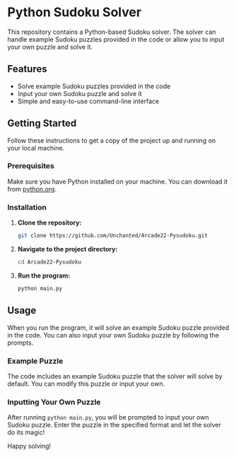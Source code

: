 # Python Sudoku Solver

This repository contains a Python-based Sudoku solver. The solver can handle example Sudoku puzzles provided in the code or allow you to input your own puzzle and solve it.

## Features

- Solve example Sudoku puzzles provided in the code
- Input your own Sudoku puzzle and solve it
- Simple and easy-to-use command-line interface

## Getting Started

Follow these instructions to get a copy of the project up and running on your local machine.

### Prerequisites

Make sure you have Python installed on your machine. You can download it from [python.org](https://www.python.org/).

### Installation

1. **Clone the repository:**

    ```sh
    git clone https://github.com/Unchanted/Arcade22-Pysudoku.git
    ```

2. **Navigate to the project directory:**

    ```sh
    cd Arcade22-Pysudoku
    ```

3. **Run the program:**

    ```sh
    python main.py
    ```

## Usage

When you run the program, it will solve an example Sudoku puzzle provided in the code. You can also input your own Sudoku puzzle by following the prompts.

### Example Puzzle

The code includes an example Sudoku puzzle that the solver will solve by default. You can modify this puzzle or input your own.

### Inputting Your Own Puzzle

After running `python main.py`, you will be prompted to input your own Sudoku puzzle. Enter the puzzle in the specified format and let the solver do its magic!


Happy solving!

